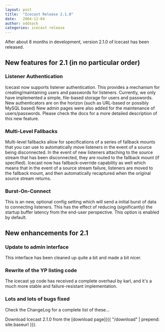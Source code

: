 ```yaml
---
layout: post
title:  "Icecast Release 2.1.0"
date:   2004-11-04
author: oddsock
categories: icecast release
---
```


After about 8 months in development, version 2.1.0 of Icecast has been released.  

## New features for 2.1 (in no particular order)

### Listener Authentication
Icecast now supports listener authentication. This provides a mechanism for creating/maintaining
users and passwords for listeners. Currently, we only have implemented a simple, file-based storage
for users and passwords. New authenticators are on the horizon (such as URL-based or possibly
MySQL based) New admin pages were also added for the maintenance of users/passwords. Please
check the docs for a more detailed description of this new feature.  

### Multi-Level Fallbacks
Multi-level fallbacks allow for specifications of a series of fallback mounts that you can use
to automatically move listeners in the event of a source being disconnected. In the event of
new listeners attaching to the source stream that has been disconnected, they are routed to
the fallback mount (if specified). Icecast now has fallback-override capability as well which
means that in the event of a source stream failure, listeners are moved to the fallback mount,
and then automatically recaptured when the original source stream returns.  

### Burst-On-Connect
This is an new, optional config setting which will send a initial burst of data to connecting
listeners. This has the effect of reducing (significantly) the startup buffer latency from the
end-user perspective. This option is enabled by default.  

## New enhancements for 2.1

### Update to admin interface
This interface has been cleaned up quite a bit and made a bit nicer.

### Rewrite of the YP listing code
The icecast yp code has received a complete overhaul by karl, and it's
a much more stable and failure-resistant implementation.

### Lots and lots of bugs fixed
Check the ChangeLog for a complete list of these…


Download Icecast 2.1.0 from the [download page]({{ "/download" | prepend: site.baseurl }}).
